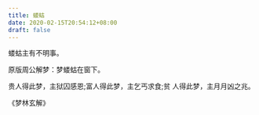 ```yaml
---
title: 蝼蛄
date: 2020-02-15T20:54:12+08:00
draft: false
---
```


蝼蛄主有不明事。

原版周公解梦：梦蝼蛄在窗下。

贵人得此梦，主狱囚感恩;富人得此梦，主乞丐求食;贫 人得此梦，主月月凶之兆。

《梦林玄解》